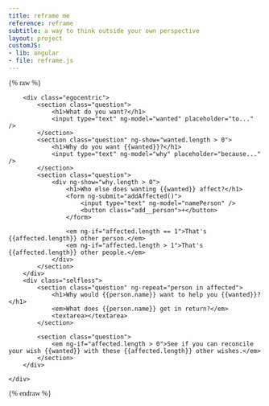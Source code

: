 ```yaml
---
title: reframe me
reference: reframe
subtitle: a way to think outside your own perspective
layout: project
customJS:
- lib: angular
- file: reframe.js
---
```

{% raw %}
<style>
@import url(http://fonts.googleapis.com/css?family=Old+Standard+TT:400,400italic,700);

body {
	font-family: 'Old Standard TT', serif;
}
.egocentric, .selfless {
	min-height: 40em;
}
.egocentric {
	float: left;
	width: 33%;
	border-right: 2px solid #eee;
	position: fixed;
}
.selfless {
	float: right;
	width: 67%;
}
.question {
	margin: 3em 0 1em;
	padding: 1em;
	border-top: 2px solid #eee;
	position: relative;
}
input {
	padding: 0.25em;
}
input, textarea {
	font: 2em "Old Standard TT", serif;
	width: 100%;
	border: none;
	border-left: 1rem solid #eee;
	padding-left: 0.5em;
}
input:focus, textarea:focus {
	border: none;
	outline: none;
	background-color: transparent;
	border-left: 1rem solid rgba(230,200,230,0.95);	
}
.selfless textarea {
	min-height: 5em;
}
.add__person {
	display: none;
	width: 2em;
	height: 2em;
	border-radius: 50%;
	border: none;
	background-color: rgba(230,200,230,0.95);
}
.add__person:focus {
	outline: none;
	background: rgba(210,190,210,0.95);
}
.question:hover .add__person {
	display: block;
	position: absolute;
	font: 1.5em "Old Standard TT", serif;
	right: 1em;
	margin-top: -2.25em;
}
</style>

<div ng-app="reframe">
	<div ng-controller="editor">
	
		<div class="egocentric">
			<section class="question">
				<h1>What do you want?</h1>
				<input type="text" ng-model="wanted" placeholder="to..." />
			</section>
			<section class="question" ng-show="wanted.length > 0">
				<h1>Why do you want {{wanted}}?</h1>
				<input type="text" ng-model="why" placeholder="because..." />
			</section>
			<section class="question">
				<div ng-show="why.length > 0">
					<h1>Who else does wanting {{wanted}} affect?</h1>
					<form ng-submit="addAffected()">
						<input type="text" ng-model="namePerson" />
						<button class="add__person">+</button>
					</form>
					
					<em ng-if="affected.length == 1">That's {{affected.length}} other person.</em>
					<em ng-if="affected.length > 1">That's {{affected.length}} other people.</em>
				</div>
			</section>
		</div>
		<div class="selfless">
			<section class="question" ng-repeat="person in affected">
				<h1>Why would {{person.name}} want to help you {{wanted}}?</h1>
				<em>What does {{person.name}} get in return?</em>
				<textarea></textarea>
			</section>
			
			<section class="question">
				<em ng-if="affected.length > 0">See if you can reconcile your wish {{wanted}} with these {{affected.length}} other wishes.</em>
			</section>
		</div>
			
	</div>
</div>
{% endraw %}